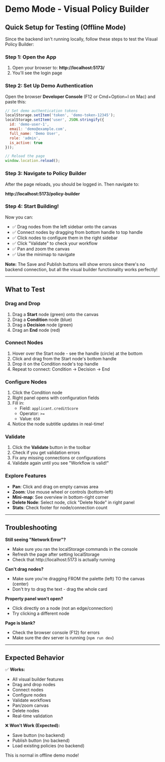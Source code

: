 # Demo Mode - Visual Policy Builder

## Quick Setup for Testing (Offline Mode)

Since the backend isn't running locally, follow these steps to test the Visual Policy Builder:

### Step 1: Open the App
1. Open your browser to: **http://localhost:5173/**
2. You'll see the login page

### Step 2: Set Up Demo Authentication
Open the browser **Developer Console** (F12 or Cmd+Option+I on Mac) and paste this:

```javascript
// Set demo authentication tokens
localStorage.setItem('token', 'demo-token-12345');
localStorage.setItem('user', JSON.stringify({
  id: 'demo-user-1',
  email: 'demo@example.com',
  full_name: 'Demo User',
  role: 'admin',
  is_active: true
}));

// Reload the page
window.location.reload();
```

### Step 3: Navigate to Policy Builder
After the page reloads, you should be logged in. Then navigate to:

**http://localhost:5173/policy-builder**

### Step 4: Start Building!

Now you can:
- ✅ Drag nodes from the left sidebar onto the canvas
- ✅ Connect nodes by dragging from bottom handle to top handle
- ✅ Click nodes to configure them in the right sidebar
- ✅ Click "Validate" to check your workflow
- ✅ Pan and zoom the canvas
- ✅ Use the minimap to navigate

**Note:** The Save and Publish buttons will show errors since there's no backend connection, but all the visual builder functionality works perfectly!

---

## What to Test

### Drag and Drop
1. Drag a **Start** node (green) onto the canvas
2. Drag a **Condition** node (blue)
3. Drag a **Decision** node (green)
4. Drag an **End** node (red)

### Connect Nodes
1. Hover over the Start node - see the handle (circle) at the bottom
2. Click and drag from the Start node's bottom handle
3. Drop it on the Condition node's top handle
4. Repeat to connect: Condition → Decision → End

### Configure Nodes
1. Click the Condition node
2. Right panel opens with configuration fields
3. Fill in:
   - Field: `applicant.creditScore`
   - Operator: `>=`
   - Value: `650`
4. Notice the node subtitle updates in real-time!

### Validate
1. Click the **Validate** button in the toolbar
2. Check if you get validation errors
3. Fix any missing connections or configurations
4. Validate again until you see "Workflow is valid!"

### Explore Features
- **Pan**: Click and drag on empty canvas area
- **Zoom**: Use mouse wheel or controls (bottom-left)
- **Mini-map**: See overview in bottom-right corner
- **Delete Node**: Select node, click "Delete Node" in right panel
- **Stats**: Check footer for node/connection count

---

## Troubleshooting

**Still seeing "Network Error"?**
- Make sure you ran the localStorage commands in the console
- Refresh the page after setting localStorage
- Check that http://localhost:5173 is actually running

**Can't drag nodes?**
- Make sure you're dragging FROM the palette (left) TO the canvas (center)
- Don't try to drag the text - drag the whole card

**Property panel won't open?**
- Click directly on a node (not an edge/connection)
- Try clicking a different node

**Page is blank?**
- Check the browser console (F12) for errors
- Make sure the dev server is running (`npm run dev`)

---

## Expected Behavior

✅ **Works:**
- All visual builder features
- Drag and drop nodes
- Connect nodes
- Configure nodes
- Validate workflows
- Pan/zoom canvas
- Delete nodes
- Real-time validation

❌ **Won't Work (Expected):**
- Save button (no backend)
- Publish button (no backend)
- Load existing policies (no backend)

This is normal in offline demo mode!
